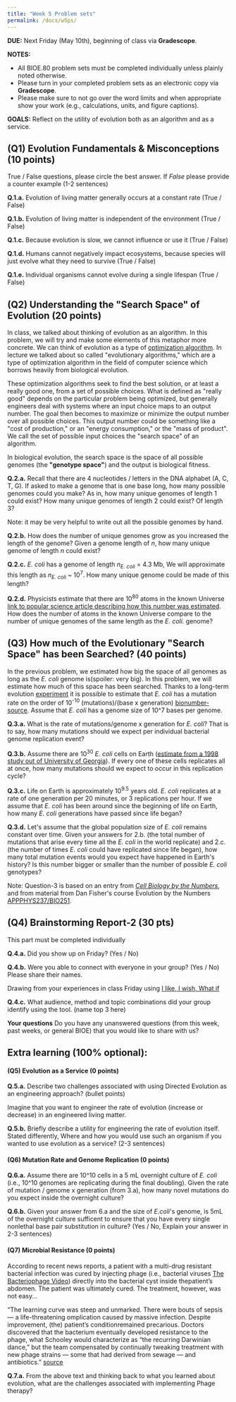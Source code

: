 ```yaml
---
title: "Week 5 Problem sets"
permalink: /docs/w5ps/
---
```

**DUE:** Next Friday (May 10th), beginning of class via **Gradescope**.

**NOTES:**
  - All BIOE.80 problem sets must be completed individually unless plainly noted otherwise.
  - Please turn in your completed problem sets as an electronic copy via **Gradescope**.
  - Please make sure to not go over the word limits and when appropriate show your work (e.g., calculations, units, and figure captions).

**GOALS:** Reflect on the utility of evolution both as an algorithm and as a service.


## (Q1) Evolution Fundamentals & Misconceptions (10 points)

True / False questions, please circle the best answer.  If *False* please provide a counter example (1-2 sentences)

**Q.1.a.** Evolution of living matter generally occurs at a constant rate (True /  False)

**Q.1.b.** Evolution of living matter is independent of the environment (True /  False)

**Q.1.c.** Because evolution is slow, we cannot influence or use it (True /  False)

**Q.1.d.** Humans cannot negatively impact ecosystems, because species will just evolve what they need to survive
(True /  False)

**Q.1.e.** Individual organisms cannot evolve during a single lifespan (True /  False)

## (Q2) Understanding the "Search Space" of Evolution (20 points)

In class, we talked about thinking of evolution as an algorithm. In this problem, we will try and make some elements of this metaphor more concrete. We can think of evolution as a type of [optimization algorithm](https://en.wikipedia.org/wiki/Mathematical_optimization#Optimization_algorithms). In lecture we talked about so called "evolutionary algorithms," which are a type of optimization algorithm in the field of computer science which borrows heavily from biological evolution.

These optimization algorithms seek to find the best solution, or at least a really good one, from a set of possible choices. What is defined as "really good" depends on the particular problem being optimized, but generally engineers deal with systems where an input choice maps to an output number. The goal then becomes to maximize or minimize the output number over all possible choices. This output number could be something like a "cost of production," or an "energy consumption," or the "mass of product". We call the set of possible input choices the "search space" of an algorithm.

In biological evolution, the search space is the space of all possible genomes (the **"genotype space"**) and the output is biological fitness.

**Q.2.a.** Recall that there are 4 nucleotides / letters in the DNA alphabet (A, C, T, G). If asked to make a genome that is one base long, how many possible genomes could you make? As in, how many unique genomes of length 1 could exist? How many unique genomes of length 2 could exist? Of length 3?

Note: it may be very helpful to write out all the possible genomes by hand.

**Q.2.b.** How does the number of unique genomes grow as you increased the length of the genome? Given a genome length of _n_, how many unique genome of length _n_ could exist?

**Q.2.c.** _E. coli_ has a genome of length _n<sub>E. coli</sub>_ = 4.3 Mb, We will approximate this length as _n<sub>E. coli</sub>_ ~ 10<sup>7</sup>. How many unique genome could be made of this length?

**Q.2.d.** Physicists estimate that there are 10<sup>80</sup> atoms in the known Universe [link to popular science article describing how this number was estimated](https://www.universetoday.com/36302/atoms-in-the-universe/). How does the number of atoms in the known Universe compare to the number of unique genomes of the same length as the _E. coli._ genome?

## (Q3) How much of the Evolutionary "Search Space" has been Searched? (40 points)

In the previous problem, we estimated how big the space of all genomes as long as the _E. coli_ genome is(spoiler: very big). In this problem, we will estimate how much of this space has been searched. Thanks to a long-term evolution [experiment](http://myxo.css.msu.edu/) it is possible to estimate that *E. coli* has a mutation rate on the order of 10<sup>-10</sup> (mutations)/(base x generation) [bionumber-source](https://bionumbers.hms.harvard.edu/bionumber.aspx?&id=105813). Assume that *E. coli* has a genome size of 10^7 bases per genome.

**Q.3.a.**  What is the rate of mutations/genome x generation for *E. coli*? That is to say, how many mutations should we expect per individual bacterial genome replication event?

**Q.3.b.** Assume there are 10<sup>30</sup> _E. coli_ cells on Earth ([estimate from a 1998 study out of University of Georgia](https://www.pnas.org/content/95/12/6578)). If every one of these cells replicates all at once, how many mutations should we expect to occur in this replication cycle?

**Q.3.c.** Life on Earth is approximately 10<sup>9.5</sup> years old. _E. coli_ replicates at a rate of one generation per 20 minutes, or 3 replications per hour. If we assume that _E. coli_ has been around since the beginning of life on Earth, how many _E. coli_ generations have passed since life began?

**Q.3.d.** Let's assume that the global population size of _E. coli_ remains constant over time. Given your answers for 2.b. (the total number of mutations that arise every time all the _E. coli_ in the world replicate) and 2.c. (the number of times _E. coli_ could have replicated since life began), how many total mutation events would you expect have happened in Earth's history? Is this number bigger or smaller than the number of possible _E. coli_ genotypes?

Note: Question-3 is based on an entry from [*Cell Biology by the Numbers*](http://book.bionumbers.org/what-is-the-mutation-rate-during-genome-replication/), and from material from Dan Fisher's course Evolution by the Numbers [APPPHYS237/BIO251](https://explorecourses.stanford.edu/search?view=catalog&filter-coursestatus-Active=on&q=APPPHYS%20237:%20Evolution%20by%20the%20numbers&academicYear=20182019).

## (Q4) Brainstorming Report-2 (30 pts)

This part must be completed individually

**Q.4.a.**  Did you show up on Friday? (Yes / No)

**Q.4.b.**  Were you able to connect with everyone in your group? (Yes / No) Please share their names.

Drawing from your experiences in class Friday using [I like, I wish, What if](https://dschool-old.stanford.edu/wp-content/themes/dschool/method-cards/i-like-i-wish-what-if.pdf)

**Q.4.c.**  What audience, method and topic combinations did your group identify using the tool. (name top 3 here)

**Your questions**
Do you have any unanswered questions (from this week, past weeks, or general BIOE) that you would like to share with us?

## Extra learning (100% optional):

#### (Q5) Evolution as a Service (0 points)

**Q.5.a.** Describe two challenges associated with using Directed Evolution as an engineering approach? (bullet points)

Imagine that you want to engineer the rate of evolution (increase or decrease) in an engineered living matter.

**Q.5.b.** Briefly describe a utility for engineering the rate of evolution itself.
Stated differently, Where and how you would use such an organism if you wanted to use evolution as a service?
(2-3 sentences)

#### (Q6) Mutation Rate and Genome Replication (0 points)
**Q.6.a.** Assume there are 10^10  cells in a 5 mL overnight culture of *E. coli* (i.e., 10^10 genomes are replicating during the final doubling). Given the rate of mutation / genome x generation (from 3.a), how many novel mutations do you expect inside the overnight culture?

**Q.6.b.** Given your answer from 6.a and the size of *E.coli*'s genome, is 5mL of the overnight culture sufficent to ensure that you have every single nonlethal base pair substitution in culture? (Yes  / No, Explain your answer in 2-3 sentences)

####  (Q7) Microbial Resistance (0 points)
According to recent news reports, a patient with a multi-drug resistant bacterial infection was cured by injecting
phage (i.e., bacterial viruses [The Bacteriophage Video](https://www.youtube.com/watch?v=YI3tsmFsrOg)) directly into the bacterial cyst inside thepatient’s abdomen. The patient was ultimately cured. The treatment, however, was not easy...

“The learning curve was steep and unmarked. There were bouts of sepsis — a life-threatening omplication caused by massive infection. Despite improvement, (the) patient’s conditionremained precarious. Doctors discovered that the bacterium eventually developed resistance to the phage, what Schooley would characterize as “the recurring Darwinian dance,” but the team compensated by continually tweaking treatment with new phage strains — some that had derived from sewage — and antibiotics.” [source](https://health.ucsd.edu/news/releases/Pages/2017-04-25-novel-phage-therapy-saves-patient-with-multidrug-resistant-bacterial-infection.aspx)

**Q.7.a.** From the above text and thinking back to what you learned about evolution, what are the challenges associated with implementing Phage therapy?
